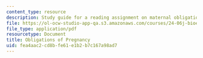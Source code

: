 ```yaml
---
content_type: resource
description: Study guide for a reading assignment on maternal obligations.
file: https://ol-ocw-studio-app-qa.s3.amazonaws.com/courses/24-06j-bioethics-spring-2009/fea4aac2cd8bfe61e1b2b7c167a98ad7_MIT24_06Js09_study11.pdf
file_type: application/pdf
resourcetype: Document
title: Obligations of Pregnancy
uid: fea4aac2-cd8b-fe61-e1b2-b7c167a98ad7
---
```

